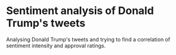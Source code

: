 # Sentiment analysis of Donald Trump's tweets

Analysing Donald Trump's tweets and trying to find a correlation of sentiment intensity and approval ratings.
